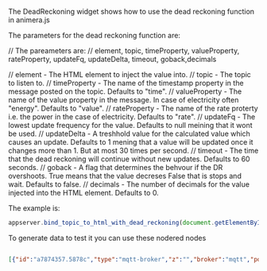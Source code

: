 
The DeadReckoning widget shows how to use the dead reckoning function in animera.js

The parameters for the dead reckoning function are:

// The pareameters are:
// element, topic, timeProperty, valueProperty, rateProperty, updateFq, updateDelta, timeout, goback,decimals

// element - The HTML element to inject the value into.
// topic - The topic to listen to.
// timeProperty - The name of the timestamp property in the message posted on the topic. Defaults to "time".
// valueProperty - The name of the value property in the message. In case of electricity often "energy". Defaults to "value".
// rateProperty - The name of the rate proterty i.e. the power in the case of electricity. Defaults to "rate".
// updateFq - The lowest update frequency for the value. Defaults to null meining that it wont be used.
// updateDelta - A treshhold value for the calculated value which causes an update. Defaults to 1 mening that a value will be updated once it changes more than 1. But at most 30 times per second.
// timeout - The time that the dead reckoning will continue without new updates. Defaults to 60 seconds.
// goback - A flag that determines the behvour if the DR overshoots. True means that the value decreses False that is stops and wait. Defaults to false.
// decimals - The number of decimals for the value injected into the HTML element. Defaults to 0.

The example is:
```javascript
appserver.bind_topic_to_html_with_dead_reckoning(document.getElementById("value2"),topic,"time","energy","power",null,1,10,true)
```


To generate data to test it you can use these nodered nodes

```json

[{"id":"a7874357.5878c","type":"mqtt-broker","z":"","broker":"mqtt","port":"1883","clientid":"","usetls":false,"verifyservercert":true,"compatmode":true,"keepalive":"15","cleansession":true,"willTopic":"","willQos":"0","willRetain":null,"willPayload":"","birthTopic":"","birthQos":"0","birthRetain":null,"birthPayload":""},{"id":"17c5abfb.0413b4","type":"inject","z":"de0e03ad.21f2","name":"","topic":"","payload":"1","payloadType":"num","repeat":"","crontab":"","once":false,"x":119.5,"y":184,"wires":[["a9da34ca.74dcc8"]]},{"id":"39733ab9.23f086","type":"mqtt out","z":"de0e03ad.21f2","name":"","topic":"test/dr","qos":"","retain":"","broker":"a7874357.5878c","x":492.5,"y":121,"wires":[]},{"id":"a9da34ca.74dcc8","type":"function","z":"de0e03ad.21f2","name":"","func":"// initialise the counter to 0 if it doesn't exist already\nvar energy = context.get('energy')||3452;\nvar timestamp = context.get('timestamp')||(new Date).getTime()/1000;\n\nvar power = msg.payload;\n\nvar now= (new Date).getTime()/1000;\n\nvar energy = energy + (power * (now-timestamp))\n\ncontext.set('energy',energy);\ncontext.set('timestamp',now);\n\nmsg.payload = {\"power\":power,\"energy\":energy,\"time\":now}\n\nreturn msg;","outputs":1,"noerr":0,"x":290.5,"y":145,"wires":[["39733ab9.23f086","123f90bb.35306f"]]},{"id":"123f90bb.35306f","type":"debug","z":"de0e03ad.21f2","name":"","active":true,"console":"false","complete":"false","x":502.5,"y":191,"wires":[]},{"id":"634234b0.eb425c","type":"inject","z":"de0e03ad.21f2","name":"","topic":"","payload":"2","payloadType":"num","repeat":"","crontab":"","once":false,"x":128,"y":274,"wires":[["a9da34ca.74dcc8"]]},{"id":"852f71a0.2ded8","type":"inject","z":"de0e03ad.21f2","name":"","topic":"","payload":"10","payloadType":"num","repeat":"","crontab":"","once":false,"x":138,"y":358,"wires":[["a9da34ca.74dcc8"]]},{"id":"ea1e4d92.338a1","type":"inject","z":"de0e03ad.21f2","name":"","topic":"","payload":"0.5","payloadType":"num","repeat":"","crontab":"","once":false,"x":120,"y":127,"wires":[["a9da34ca.74dcc8"]]}]

```
